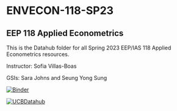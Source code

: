 # ENVECON-118-SP23
## EEP 118 Applied Econometrics

This is the Datahub folder for all Spring 2023 EEP/IAS 118 Applied Econometrics resources.

Instructor: Sofia Villas-Boas

GSIs: Sara Johns and Seung Yong Sung

[![Binder](https://mybinder.org/badge_logo.svg)](https://mybinder.org/v2/gh/ds-modules/ENVECON-118-SP23/main)

[![UCBDatahub](https://img.shields.io/badge/Launch-UCB%20Datahub-blue.svg)](https://r.datahub.berkeley.edu/hub/user-redirect/git-pull?repo=https%3A%2F%2Fgithub.com%2Fds-modules%2FENVECON-118-FA22&urlpath=tree%2FENVECON-118-SP23%2F&branch=main
) 

